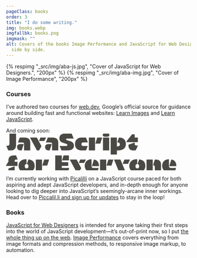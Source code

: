 ```yaml
---
pageClass: books
order: 3
title: "I do some writing."
img: books.webp
imgfallbk: books.png
imgmask: ""
alt: Covers of the books Image Performance and JavaScript for Web Designers,
  side by side.
---
```

<div class="illus">
{% respimg "_src/img/aba-js.jpg", "Cover of JavaScript for Web Designers.", "200px" %}
{% respimg "_src/img/aba-img.jpg", "Cover of Image Performance", "200px" %}
</div>

<div class="copy">

### Courses

I’ve authored two courses for [web.dev](https://web.dev), Google’s official source for guidance around building fast and functional websites: [Learn Images](https://web.dev/learn/images) and [Learn JavaScript](https://web.dev/learn/javascript).

And coming soon:
<a href="https://piccalil.li/javascript-for-everyone"><svg class="js4e-logo" aria-hidden="true" xmlns="http://www.w3.org/2000/svg"  width="466" height="100" viewBox="0 0 466 100" fill="none"><g fill="#4A4944"><path d="M27 31.336V-.586H9.07v27.422c0 4.5-1.406 6.328-6.047 6.328H.352L5.695 45.82h7.594C23.203 45.82 27 39.633 27 31.336ZM48.867 45.82h16.875V24.797c0-9.352-4.851-14.133-15.398-14.133H37.125l-4.992 13.57H44.93c2.953 0 3.937.914 3.937 3.727v17.86Zm-8.789 0h2.32l5.625-17.297h-8.648c-6.68 0-9.563 3.375-9.563 8.508 0 5.344 3.797 8.79 10.266 8.79Zm49.852 0 6.328-11.601-12.516-23.555H65.391v.844L83.883 45.82h6.047Zm-.14-25.875h14.343l4.781-8.648v-.633H93.445l-3.656 9.281Zm35.507 25.875h16.875V24.797c0-9.352-4.852-14.133-15.399-14.133h-13.218l-4.993 13.57h12.797c2.953 0 3.938.914 3.938 3.727v17.86Zm-8.789 0h2.32l5.625-17.297h-8.648c-6.68 0-9.563 3.375-9.563 8.508 0 5.344 3.797 8.79 10.266 8.79Zm34.453 0h16.945c12.094 0 17.086-5.554 17.086-12.797 0-5.906-3.023-9.914-9.351-11.953l-9.493-3.094c-1.828-.632-2.531-1.265-2.531-2.53 0-1.407.844-1.97 2.602-1.97h18.07L178.523-.586h-15.117c-10.758 0-18.07 3.586-18.07 13.289 0 6.328 3.586 10.547 9.773 12.375l9.352 2.813c1.617.492 2.601 1.335 2.601 3.023 0 1.969-.984 2.742-3.304 2.742h-17.93l5.133 12.164Zm54.984-35.156c-9.843 0-18.14 5.906-18.14 17.719 0 11.25 7.101 17.437 18.984 17.437h11.18l4.64-12.164H211.5c-3.938 0-6.047-1.125-6.047-4.71 0-3.446 2.109-4.923 6.047-4.923h11.531l-5.133-13.36h-11.953Zm19.758 35.156h16.875V10.664h-16.875V45.82Zm31.149-18.633 5.132-16.523h-13.429l-5.133 16.523h13.43ZM272.18-1.289c-6.118 0-8.508 1.476-8.508 4.922 0 3.304 2.461 4.78 8.508 4.78h1.195c5.906 0 8.297-1.476 8.297-4.78 0-3.375-2.18-4.922-8.227-4.922h-1.265Zm-7.946 47.11h16.875V10.663h-16.875V45.82Zm37.969 11.25V45.82h3.235c14.695 0 21.304-6.68 21.304-17.79 0-10.547-6.328-17.367-18-17.367h-.914l-4.64 13.36h1.124c4.079 0 6.047 1.968 6.047 5.343 0 3.445-1.968 5.274-5.554 5.274h-2.602V10.664h-16.875V57.07h16.875Zm57.235-46.407h-8.719V2.086h-7.172L328.5 21.07v2.25h30.938V10.664Zm-8.719 13.5-16.875 5.976v1.547c0 11.391 5.414 14.133 14.695 14.133h4.922l6.258-13.36h-2.391c-4.851 0-6.609-.491-6.609-5.413v-2.883ZM6.258 73.055v3.164L0 86.203v2.11h30.938V76.71h-7.805v-1.336c0-2.953.914-4.711 4.219-4.711h4.078l-4.36-11.25h-6.328c-9 0-14.484 4.008-14.484 13.64Zm0 22.078v10.687h16.875V89.156L6.258 95.133ZM56.39 82.969c2.812.14 4.43 2.25 4.43 5.836v.562c0 3.234-1.758 5.555-4.993 5.555-3.375 0-4.992-2.32-4.992-5.555v-.562c0-3.797 1.758-5.836 4.71-5.836V69.96H53.72c-12.164 0-19.828 7.031-19.828 18.422 0 10.547 7.945 18.14 21.304 18.14h1.266c13.43 0 21.234-7.593 21.305-18.14.07-10.97-6.47-17.016-16.805-18.07l-4.57 12.656ZM80.93 105.82h16.875V70.664H80.93v35.156Zm31.148-18.633 5.133-16.523h-13.43l-5.133 16.523h13.43Zm21.797 18.633h34.594l3.726-12.164h-20.39v-5.695h17.507v-9.985h-17.507V59.414h-17.93v46.406Zm22.852-46.406-4.079 13.57h18.563v-13.57h-14.484Zm41.765 46.406 6.328-11.601-12.515-23.555h-18.352v.844l18.492 34.312h6.047Zm-.14-25.875h14.343l4.782-8.648v-.633h-15.469l-3.656 9.281Zm16.101 8.156c0 10.829 7.875 17.72 21.797 17.72h12.375l3.797-12.165h-14.766c-3.375 0-4.64-2.11-4.64-5.414V69.961c-11.391 0-18.563 6.89-18.563 18.14Zm19.406.704h19.125c.985-11.11-5.484-17.086-13.5-18.422l-5.625 18.422Zm22.36 17.015h16.875V70.664h-16.875v35.156Zm31.148-18.633 5.133-16.523h-13.43l-5.132 16.523h13.429Zm6.961-16.523 12.375 30.375-6.891 16.031h17.086l7.032-17.015-12.024-29.391h-17.578Zm38.391 11.742 5.062-11.742h-14.906l-5.063 11.742h14.907Zm25.804.563c2.813.14 4.43 2.25 4.43 5.836v.562c0 3.234-1.758 5.555-4.992 5.555-3.375 0-4.992-2.32-4.992-5.555v-.562c0-3.797 1.758-5.836 4.711-5.836V69.96h-1.828c-12.164 0-19.829 7.031-19.829 18.422 0 10.547 7.946 18.14 21.305 18.14h1.266c13.429 0 21.234-7.593 21.304-18.14.071-10.97-6.468-17.016-16.804-18.07l-4.571 12.656Zm24.539 22.851h16.876V70.664h-16.876v35.156Zm22.641 0h16.875V83.883c0-8.72-4.711-13.22-15.328-13.22h-1.547l-4.922 15.821h.281c3.165 0 4.641 1.196 4.641 4.64v14.696Zm20.039-17.719c0 10.829 7.875 17.72 21.797 17.72h12.375l3.797-12.165h-14.766c-3.375 0-4.64-2.11-4.64-5.414V69.961c-11.391 0-18.563 6.89-18.563 18.14Zm19.406.704h19.125c.985-11.11-5.484-17.086-13.5-18.422l-5.625 18.422Z"/></g></svg></a>

I’m currently working with [Picalilli](https://piccalil.li) on a JavaScript course paced for both aspiring and adept JavaScript developers, and in-depth enough for anyone looking to dig deeper into JavaScript’s seemingly-arcane inner workings. Head over to [Piccalil.li and sign up for updates](https://piccalil.li/javascript-for-everyone#sign-up) to stay in the loop!

  ### Books
[JavaScript for Web Designers](https://abookapart.com/products/javascript-for-web-designers) is intended for anyone taking their first steps into the world of JavaScript development—it’s out-of-print now, so I put [the whole thing up on the web](https://javascriptforwebdesigners.com/). [Image Performance](https://abookapart.com/products/image-performance) covers everything from image formats and compression methods, to responsive image markup, to automation.


</div>
